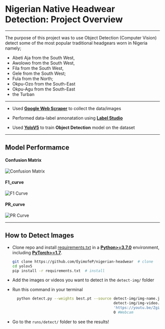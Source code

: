 # Nigerian Native Headwear Detection: Project Overview
___

The purpose of this project was to use Object Detection (Computer Vision) detect some of the most popular traditional headgears worn in Nigeria namely; 
* Abeti Aja from the South West, 
* Awolowo from the South West, 
* Fila from the South West, 
* Gele from the South West; 
* Fula from the North; 
* Okpu-Ozo from the South-East
* Okpu-Agu from the South-East 
* the Turban

___
* Used **[Google Web Scraper](https://github.com/ohyicong/Google-Image-Scraper)** to collect the data/images

* Performed data-label annonatation using **[Label Studio](https://github.com/ohyicong/Google-Image-Scraper)**

* Used **[YoloV5](https://github.com/ultralytics/yolov5)** to train **Object Detection** model on the dataset

___
## Model Performamce

#### Confusion Matrix
![Confusion Matrix](result/confusion_matrix.png)

#### F1_curve
![F1 Curve](result/F1_curve.png)

#### PR_curve
![PR Curve](result/PR_curve.png)
___
## How to Detect Images

* Clone repo and install [requirements.txt](https://github.com/EyimofeP/nigerian-headwear/blob/master/requirements.txt) in a
[**Python>=3.7.0**](https://www.python.org/) environment, including
[**PyTorch>=1.7**](https://pytorch.org/get-started/locally/).

  ```bash
  git clone https://github.com/EyimofeP/nigerian-headwear  # clone
  cd yolov5
  pip install -r requirements.txt  # install
  ```

* Add the images or videos you want to detect in the ```detect-img/``` folder 

* Run this command in your terminal
  ```bash
    python detect.py --weights best.pt --source detect-img/img-name.jpg 
                                                detect-img/img-video.mp4
                                                'https://youtu.be/Zgi9g1ksQHc'  # YouTube
                                                0 #Webcam
    ```

* Go to the `runs/detect/` folder to see the results!